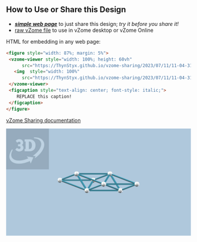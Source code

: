 
## How to Use or Share this Design

 - [***simple web page***](<https://ThynStyx.github.io/vzome-sharing/2023/07/11/11-04-31-P4-1-Hotdog/>) to just share this design; *try it before you share it!*
 - [raw vZome file](<https://raw.githubusercontent.com/ThynStyx/vzome-sharing/main/2023/07/11/11-04-31-P4-1-Hotdog/P4-1-Hotdog.vZome>) to use in vZome desktop or vZome Online
 
 HTML for embedding in any web page:
 ```html
<figure style="width: 87%; margin: 5%">
  <vzome-viewer style="width: 100%; height: 60vh"
       src="https://ThynStyx.github.io/vzome-sharing/2023/07/11/11-04-31-P4-1-Hotdog/P4-1-Hotdog.vZome" >
    <img  style="width: 100%"
       src="https://ThynStyx.github.io/vzome-sharing/2023/07/11/11-04-31-P4-1-Hotdog/P4-1-Hotdog.png" >
  </vzome-viewer>
  <figcaption style="text-align: center; font-style: italic;">
     REPLACE this caption!
  </figcaption>
</figure>
 ```

[vZome Sharing documentation](https://vzome.github.io/vzome/sharing.html#how-it-works)

![Image](<P4-1-Hotdog.png>)


